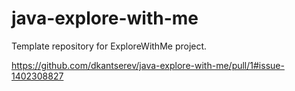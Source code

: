 # java-explore-with-me
Template repository for ExploreWithMe project.

https://github.com/dkantserev/java-explore-with-me/pull/1#issue-1402308827
